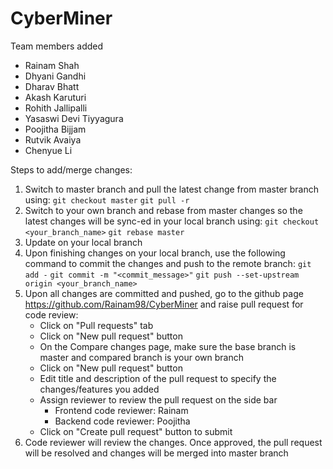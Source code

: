 # CyberMiner
Team members added 
 - Rainam Shah
 - Dhyani Gandhi
 - Dharav Bhatt
 - Akash Karuturi
 - Rohith Jallipalli
 - Yasaswi Devi Tiyyagura
 - Poojitha Bijjam
 - Rutvik Avaiya
 - Chenyue Li

Steps to add/merge changes:
1. Switch to master branch and pull the latest change from master branch using:
    `git checkout master`
    `git pull -r`
2. Switch to your own branch and rebase from master changes so the latest changes will be sync-ed in your local branch using:
    `git checkout <your_branch_name>`
    `git rebase master`
3. Update on your local branch
4. Upon finishing changes on your local branch, use the following command to commit the changes and push to the remote branch:
    `git add -`
    `git commit -m "<commit_message>"`
    `git push --set-upstream origin <your_branch_name>`
5. Upon all changes are committed and pushed, go to the github page https://github.com/Rainam98/CyberMiner and raise pull request for code review:
    - Click on "Pull requests" tab
    - Click on "New pull request" button
    - On the Compare changes page, make sure the base branch is master and compared branch is your own branch
    - Click on "New pull request" button
    - Edit title and description of the pull request to specify the changes/features you added
    - Assign reviewer to review the pull request on the side bar
        - Frontend code reviewer: Rainam
        - Backend code reviewer: Poojitha
    - Click on "Create pull request" button to submit
6. Code reviewer will review the changes. Once approved, the pull request will be resolved and changes will be merged into master branch

